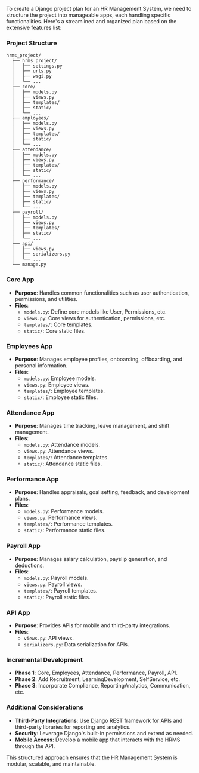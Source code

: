 To create a Django project plan for an HR Management System, we need to structure the project into manageable apps, each handling specific functionalities. Here's a streamlined and organized plan based on the extensive features list:

### Project Structure

```
hrms_project/
  ├── hrms_project/
  │   ├── settings.py
  │   ├── urls.py
  │   ├── wsgi.py
  │   └── ...
  ├── core/
  │   ├── models.py
  │   ├── views.py
  │   ├── templates/
  │   ├── static/
  │   └── ...
  ├── employees/
  │   ├── models.py
  │   ├── views.py
  │   ├── templates/
  │   ├── static/
  │   └── ...
  ├── attendance/
  │   ├── models.py
  │   ├── views.py
  │   ├── templates/
  │   ├── static/
  │   └── ...
  ├── performance/
  │   ├── models.py
  │   ├── views.py
  │   ├── templates/
  │   ├── static/
  │   └── ...
  ├── payroll/
  │   ├── models.py
  │   ├── views.py
  │   ├── templates/
  │   ├── static/
  │   └── ...
  ├── api/
  │   ├── views.py
  │   ├── serializers.py
  │   └── ...
  └── manage.py
```

### Core App

- **Purpose**: Handles common functionalities such as user authentication, permissions, and utilities.
- **Files**:
  - `models.py`: Define core models like User, Permissions, etc.
  - `views.py`: Core views for authentication, permissions, etc.
  - `templates/`: Core templates.
  - `static/`: Core static files.

### Employees App

- **Purpose**: Manages employee profiles, onboarding, offboarding, and personal information.
- **Files**:
  - `models.py`: Employee models.
  - `views.py`: Employee views.
  - `templates/`: Employee templates.
  - `static/`: Employee static files.

### Attendance App

- **Purpose**: Manages time tracking, leave management, and shift management.
- **Files**:
  - `models.py`: Attendance models.
  - `views.py`: Attendance views.
  - `templates/`: Attendance templates.
  - `static/`: Attendance static files.

### Performance App

- **Purpose**: Handles appraisals, goal setting, feedback, and development plans.
- **Files**:
  - `models.py`: Performance models.
  - `views.py`: Performance views.
  - `templates/`: Performance templates.
  - `static/`: Performance static files.

### Payroll App

- **Purpose**: Manages salary calculation, payslip generation, and deductions.
- **Files**:
  - `models.py`: Payroll models.
  - `views.py`: Payroll views.
  - `templates/`: Payroll templates.
  - `static/`: Payroll static files.

### API App

- **Purpose**: Provides APIs for mobile and third-party integrations.
- **Files**:
  - `views.py`: API views.
  - `serializers.py`: Data serialization for APIs.

### Incremental Development

- **Phase 1**: Core, Employees, Attendance, Performance, Payroll, API.
- **Phase 2**: Add Recruitment, LearningDevelopment, SelfService, etc.
- **Phase 3**: Incorporate Compliance, ReportingAnalytics, Communication, etc.

### Additional Considerations

- **Third-Party Integrations**: Use Django REST framework for APIs and third-party libraries for reporting and analytics.
- **Security**: Leverage Django's built-in permissions and extend as needed.
- **Mobile Access**: Develop a mobile app that interacts with the HRMS through the API.

This structured approach ensures that the HR Management System is modular, scalable, and maintainable.